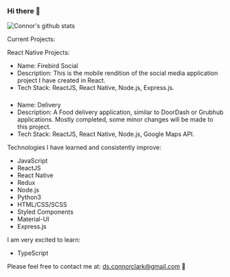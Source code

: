 ### Hi there 👋

![Connor's github stats](https://github-readme-stats.vercel.app/api?username=Voltaire01-W)

Current Projects:

React Native Projects:
- Name: Firebird Social
- Description: This is the mobile rendition of the social media application project I have created in React.
- Tech Stack: ReactJS, React Native, Node.js, Express.js.

###

- Name: Delivery
- Description: A Food delivery application, similar to DoorDash or Grubhub applications. Mostly completed, some minor changes will be made to this project.
- Tech Stack: ReactJS, React Native, Node.js, Google Maps API.

Technologies I have learned and consistently improve:
- JavaScript
- ReactJS
- React Native
- Redux
- Node.js
- Python3
- HTML/CSS/SCSS
- Styled Components
- Material-UI
- Express.js

I am very excited to learn:
- TypeScript

Please feel free to contact me at:
ds.connorclark@gmail.com   📧

<!--
**Voltaire01-W/Voltaire01-W** is a ✨ _special_ ✨ repository because its `README.md` (this file) appears on your GitHub profile.

Here are some ideas to get you started:

- 🔭 I’m currently working on ...
- 🌱 I’m currently learning ...
- 👯 I’m looking to collaborate on ...
- 🤔 I’m looking for help with ...
- 💬 Ask me about ...
- 📫 How to reach me: ...
- 😄 Pronouns: ...
- ⚡ Fun fact: ...
-->
